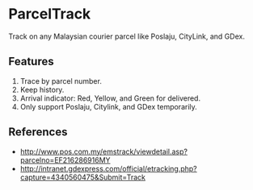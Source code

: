 ParcelTrack
===========
Track on any Malaysian courier parcel like Poslaju, CityLink, and GDex.

Features
---------
1. Trace by parcel number.
2. Keep history.
3. Arrival indicator: Red, Yellow, and Green for delivered.
4. Only support Poslaju, Citylink, and GDex temporarily.

References
----------
- http://www.pos.com.my/emstrack/viewdetail.asp?parcelno=EF216286916MY
- http://intranet.gdexpress.com/official/etracking.php?capture=4340560475&Submit=Track